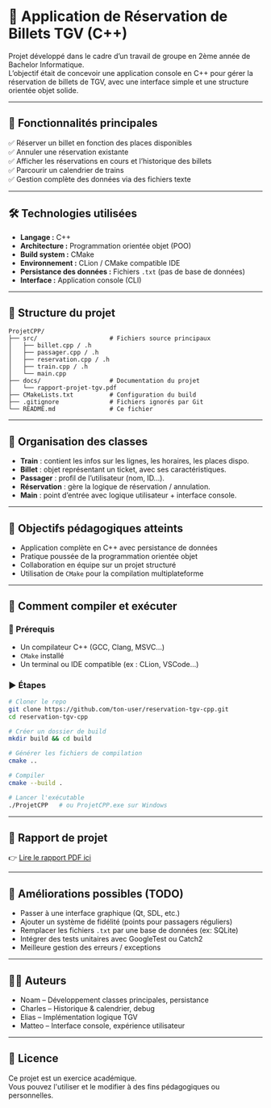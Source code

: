 # 🚄 Application de Réservation de Billets TGV (C++)

Projet développé dans le cadre d’un travail de groupe en 2ème année de Bachelor Informatique.  
L’objectif était de concevoir une application console en C++ pour gérer la réservation de billets de TGV, avec une interface simple et une structure orientée objet solide.

---

## 📌 Fonctionnalités principales

✅ Réserver un billet en fonction des places disponibles  
✅ Annuler une réservation existante  
✅ Afficher les réservations en cours et l’historique des billets  
✅ Parcourir un calendrier de trains  
✅ Gestion complète des données via des fichiers texte

---

## 🛠️ Technologies utilisées

- **Langage :** C++
- **Architecture :** Programmation orientée objet (POO)
- **Build system :** CMake
- **Environnement :** CLion / CMake compatible IDE
- **Persistance des données :** Fichiers `.txt` (pas de base de données)
- **Interface :** Application console (CLI)

---

## 🧱 Structure du projet

```
ProjetCPP/
├── src/                    # Fichiers source principaux
│   ├── billet.cpp / .h
│   ├── passager.cpp / .h
│   ├── reservation.cpp / .h
│   ├── train.cpp / .h
│   └── main.cpp
├── docs/                   # Documentation du projet
│   └── rapport-projet-tgv.pdf
├── CMakeLists.txt          # Configuration du build
├── .gitignore              # Fichiers ignorés par Git
└── README.md               # Ce fichier
```

---

## 🧠 Organisation des classes

- **Train** : contient les infos sur les lignes, les horaires, les places dispo.
- **Billet** : objet représentant un ticket, avec ses caractéristiques.
- **Passager** : profil de l’utilisateur (nom, ID...).
- **Réservation** : gère la logique de réservation / annulation.
- **Main** : point d’entrée avec logique utilisateur + interface console.

---

## 🎯 Objectifs pédagogiques atteints

- Application complète en C++ avec persistance de données
- Pratique poussée de la programmation orientée objet
- Collaboration en équipe sur un projet structuré
- Utilisation de `CMake` pour la compilation multiplateforme

---

## 🧪 Comment compiler et exécuter

### 🔧 Prérequis
- Un compilateur C++ (GCC, Clang, MSVC...)
- `CMake` installé
- Un terminal ou IDE compatible (ex : CLion, VSCode...)

### ▶️ Étapes

```bash
# Cloner le repo
git clone https://github.com/ton-user/reservation-tgv-cpp.git
cd reservation-tgv-cpp

# Créer un dossier de build
mkdir build && cd build

# Générer les fichiers de compilation
cmake ..

# Compiler
cmake --build .

# Lancer l'exécutable
./ProjetCPP   # ou ProjetCPP.exe sur Windows
```

---

## 📄 Rapport de projet

👉 [Lire le rapport PDF ici](https://github.com/ton-user/reservation-tgv-cpp/raw/main/docs/rapport-projet-tgv.pdf)

---

## 🚀 Améliorations possibles (TODO)

- Passer à une interface graphique (Qt, SDL, etc.)
- Ajouter un système de fidélité (points pour passagers réguliers)
- Remplacer les fichiers `.txt` par une base de données (ex: SQLite)
- Intégrer des tests unitaires avec GoogleTest ou Catch2
- Meilleure gestion des erreurs / exceptions

---

## 👨‍💻 Auteurs

- Noam – Développement classes principales, persistance
- Charles – Historique & calendrier, debug
- Elias – Implémentation logique TGV
- Matteo – Interface console, expérience utilisateur

---

## 📝 Licence

Ce projet est un exercice académique.  
Vous pouvez l'utiliser et le modifier à des fins pédagogiques ou personnelles.
